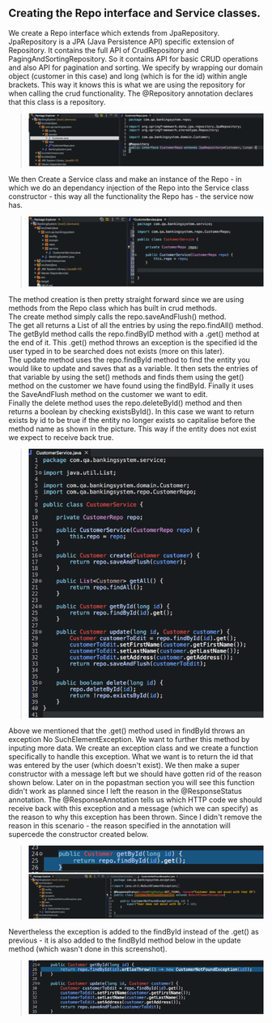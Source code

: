 ## Creating the Repo interface and Service classes.

We create a Repo interface which extends from JpaRepository. JpaRepository is a JPA (Java Persistence API) specific extension of Repository. It contains the full API of CrudRepository and PagingAndSortingRepository. So it contains API for basic CRUD operations and also API for pagination and sorting. We specify by wrapping our domain object (customer in this case) and long (which is for the id) within angle brackets. This way it knows this is what we are using the repository for when calling the crud functionality. The @Repository annotation declares that this class is a repository.
>![](../documentation_images/3_repo_and_service_class/repo_and_service_1.png) 

We then Create a Service class and make an instance of the Repo - in which we do an dependancy injection of the Repo into the Service class constructor - this way all the functionality the Repo has - the service now has.
>![](../documentation_images/3_repo_and_service_class/repo_and_service_2.png) 

The method creation is then pretty straight forward since we are using methods from the Repo class which has built in crud methods.  
The create method simply calls the repo.saveAndFlush() method.  
The get all returns a List of all the entries by using the repo.findAll() method.  
The getById method calls the repo.findByID method with a .get() method at the end of it. This .get() method throws an exception is the specified id the user typed in to be searched does not exists (more on this later).  
The update method uses the repo.findById method to find the entity you would like to update and saves that as a variable. It then sets the entries of that variable by using the set() methods and finds them using the get() method on the customer we have found using the findById. Finally it uses the SaveAndFlush method on the customer we want to edit.  
Finally the delete method uses the repo.deleteById() method and then returns a boolean by checking existsById(). In this case we want to return exists by id to be true if the entity no longer exists so capitalise before the method name as shown in the picture. This way if the entity does not exist we expect to receive back true.
>![](../documentation_images/3_repo_and_service_class/repo_and_service_3.png) 

Above we mentioned that the .get() method used in findById throws an exception No SuchElementException. We want to further this method by inputing more data. We create an exception class and we create a function specifically to handle this exception. What we want is to return the id that was entered by the user (which doesn't exist). We then make a super constructor with a message left but we should have gotten rid of the reason shown below. Later on in the popastman section you will see this function didn't work as planned since I left the reason in the @ResponseStatus annotation. The @ResponseAnnotation tells us which HTTP code we should receive back with this exception and a message (which we can specify) as the reason to why this exception has been thrown. Since I didn't remove the reason in this scenario - the reason specified in the annotation will supercede the constructor created below.
>![](../documentation_images/3_repo_and_service_class/repo_and_service_4.png) 
>![](../documentation_images/3_repo_and_service_class/repo_and_service_5.png) 

Nevertheless the exception is added to the findById instead of the .get() as previous - it is also added to the findById method below in the update method (which wasn't done in this screenshot).
>![](../documentation_images/3_repo_and_service_class/repo_and_service_6.png) 
